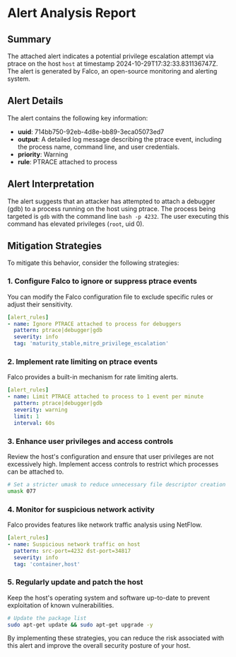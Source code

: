 **Alert Analysis Report**
=========================

**Summary**
-----------

The attached alert indicates a potential privilege escalation attempt via ptrace on the host `host` at timestamp 2024-10-29T17:32:33.831136747Z. The alert is generated by Falco, an open-source monitoring and alerting system.

**Alert Details**
----------------

The alert contains the following key information:

*   **uuid**: 714bb750-92eb-4d8e-bb89-3eca05073ed7
*   **output**: A detailed log message describing the ptrace event, including the process name, command line, and user credentials.
*   **priority**: Warning
*   **rule**: PTRACE attached to process

**Alert Interpretation**
----------------------

The alert suggests that an attacker has attempted to attach a debugger (gdb) to a process running on the host using ptrace. The process being targeted is `gdb` with the command line `bash -p 4232`. The user executing this command has elevated privileges (`root`, uid 0).

**Mitigation Strategies**
------------------------

To mitigate this behavior, consider the following strategies:

### 1. Configure Falco to ignore or suppress ptrace events

You can modify the Falco configuration file to exclude specific rules or adjust their sensitivity.

```yaml
[alert_rules]
- name: Ignore PTRACE attached to process for debuggers
  pattern: ptrace|debugger|gdb
  severity: info
  tag: 'maturity_stable,mitre_privilege_escalation'
```

### 2. Implement rate limiting on ptrace events

Falco provides a built-in mechanism for rate limiting alerts.

```yaml
[alert_rules]
- name: Limit PTRACE attached to process to 1 event per minute
  pattern: ptrace|debugger|gdb
  severity: warning
  limit: 1
  interval: 60s
```

### 3. Enhance user privileges and access controls

Review the host's configuration and ensure that user privileges are not excessively high. Implement access controls to restrict which processes can be attached to.

```bash
# Set a stricter umask to reduce unnecessary file descriptor creation
umask 077
```

### 4. Monitor for suspicious network activity

 Falco provides features like network traffic analysis using NetFlow.

```yaml
[alert_rules]
- name: Suspicious network traffic on host
  pattern: src-port=4232 dst-port=34817
  severity: info
  tag: 'container,host'
```

### 5. Regularly update and patch the host

Keep the host's operating system and software up-to-date to prevent exploitation of known vulnerabilities.

```bash
# Update the package list
sudo apt-get update && sudo apt-get upgrade -y
```

By implementing these strategies, you can reduce the risk associated with this alert and improve the overall security posture of your host.